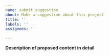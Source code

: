 ```yaml
---
name: submit suggestion
about: Make a suggestion about this project
title: ''
labels: ''
assignees: ''

---
```


**Description of proposed content in detail**
